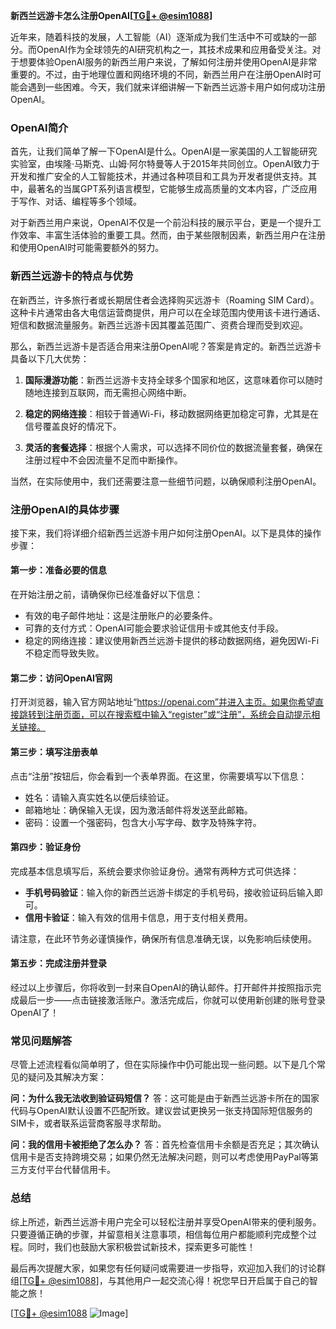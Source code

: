 **新西兰远游卡怎么注册OpenAI[[TG💪+ @esim1088](https://t.me/s/esim1088)]**

近年来，随着科技的发展，人工智能（AI）逐渐成为我们生活中不可或缺的一部分。而OpenAI作为全球领先的AI研究机构之一，其技术成果和应用备受关注。对于想要体验OpenAI服务的新西兰用户来说，了解如何注册并使用OpenAI是非常重要的。不过，由于地理位置和网络环境的不同，新西兰用户在注册OpenAI时可能会遇到一些困难。今天，我们就来详细讲解一下新西兰远游卡用户如何成功注册OpenAI。

### OpenAI简介

首先，让我们简单了解一下OpenAI是什么。OpenAI是一家美国的人工智能研究实验室，由埃隆·马斯克、山姆·阿尔特曼等人于2015年共同创立。OpenAI致力于开发和推广安全的人工智能技术，并通过各种项目和工具为开发者提供支持。其中，最著名的当属GPT系列语言模型，它能够生成高质量的文本内容，广泛应用于写作、对话、编程等多个领域。

对于新西兰用户来说，OpenAI不仅是一个前沿科技的展示平台，更是一个提升工作效率、丰富生活体验的重要工具。然而，由于某些限制因素，新西兰用户在注册和使用OpenAI时可能需要额外的努力。

### 新西兰远游卡的特点与优势

在新西兰，许多旅行者或长期居住者会选择购买远游卡（Roaming SIM Card）。这种卡片通常由各大电信运营商提供，用户可以在全球范围内使用该卡进行通话、短信和数据流量服务。新西兰远游卡因其覆盖范围广、资费合理而受到欢迎。

那么，新西兰远游卡是否适合用来注册OpenAI呢？答案是肯定的。新西兰远游卡具备以下几大优势：

1. **国际漫游功能**：新西兰远游卡支持全球多个国家和地区，这意味着你可以随时随地连接到互联网，而无需担心网络中断。
   
2. **稳定的网络连接**：相较于普通Wi-Fi，移动数据网络更加稳定可靠，尤其是在信号覆盖良好的情况下。
   
3. **灵活的套餐选择**：根据个人需求，可以选择不同价位的数据流量套餐，确保在注册过程中不会因流量不足而中断操作。

当然，在实际使用中，我们还需要注意一些细节问题，以确保顺利注册OpenAI。

### 注册OpenAI的具体步骤

接下来，我们将详细介绍新西兰远游卡用户如何注册OpenAI。以下是具体的操作步骤：

#### 第一步：准备必要的信息

在开始注册之前，请确保你已经准备好以下信息：
- 有效的电子邮件地址：这是注册账户的必要条件。
- 可靠的支付方式：OpenAI可能会要求验证信用卡或其他支付手段。
- 稳定的网络连接：建议使用新西兰远游卡提供的移动数据网络，避免因Wi-Fi不稳定而导致失败。

#### 第二步：访问OpenAI官网

打开浏览器，输入官方网站地址“https://openai.com”并进入主页。如果你希望直接跳转到注册页面，可以在搜索框中输入“register”或“注册”，系统会自动提示相关链接。

#### 第三步：填写注册表单

点击“注册”按钮后，你会看到一个表单界面。在这里，你需要填写以下信息：
- 姓名：请输入真实姓名以便后续验证。
- 邮箱地址：确保输入无误，因为激活邮件将发送至此邮箱。
- 密码：设置一个强密码，包含大小写字母、数字及特殊字符。

#### 第四步：验证身份

完成基本信息填写后，系统会要求你验证身份。通常有两种方式可供选择：
- **手机号码验证**：输入你的新西兰远游卡绑定的手机号码，接收验证码后输入即可。
- **信用卡验证**：输入有效的信用卡信息，用于支付相关费用。

请注意，在此环节务必谨慎操作，确保所有信息准确无误，以免影响后续使用。

#### 第五步：完成注册并登录

经过以上步骤后，你将收到一封来自OpenAI的确认邮件。打开邮件并按照指示完成最后一步——点击链接激活账户。激活完成后，你就可以使用新创建的账号登录OpenAI了！

### 常见问题解答

尽管上述流程看似简单明了，但在实际操作中仍可能出现一些问题。以下是几个常见的疑问及其解决方案：

**问：为什么我无法收到验证码短信？**
答：这可能是由于新西兰远游卡所在的国家代码与OpenAI默认设置不匹配所致。建议尝试更换另一张支持国际短信服务的SIM卡，或者联系运营商客服寻求帮助。

**问：我的信用卡被拒绝了怎么办？**
答：首先检查信用卡余额是否充足；其次确认信用卡是否支持跨境交易；如果仍然无法解决问题，则可以考虑使用PayPal等第三方支付平台代替信用卡。

### 总结

综上所述，新西兰远游卡用户完全可以轻松注册并享受OpenAI带来的便利服务。只要遵循正确的步骤，并留意相关注意事项，相信每位用户都能顺利完成整个过程。同时，我们也鼓励大家积极尝试新技术，探索更多可能性！

最后再次提醒大家，如果您有任何疑问或需要进一步指导，欢迎加入我们的讨论群组[[TG💪+ @esim1088](https://t.me/s/esim1088)]，与其他用户一起交流心得！祝您早日开启属于自己的智能之旅！

[[TG💪+ @esim1088](https://t.me/s/esim1088) ![Image](https://i.postimg.cc/4NQfJmqS/Snipaste-2025-05-13-00-14-12.png)]